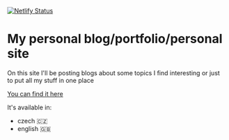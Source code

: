 [![Netlify Status](https://api.netlify.com/api/v1/badges/36f65760-a175-469e-b472-2abb749689ef/deploy-status)](https://app.netlify.com/sites/divear/deploys)

# My personal blog/portfolio/personal site

On this site I'll be posting blogs about some topics I find interesting or just to put all my stuff in one place

[You can find it here](https://divear.me)

It's available in:

-   czech 🇨🇿
-   english 🇬🇧
